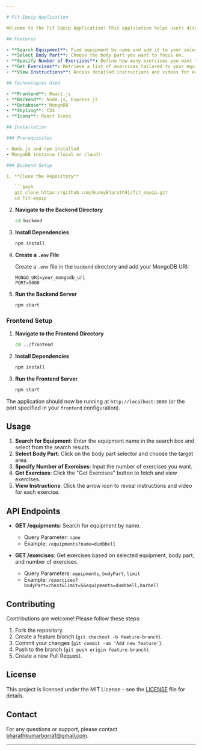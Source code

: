 ```yaml
---

# Fit Equip Application

Welcome to the Fit Equip Application! This application helps users discover exercises based on the equipment they have and the body part they want to train. Users can search for equipment, select their preferences, and get a list of recommended exercises.

## Features

- **Search Equipment**: Find equipment by name and add it to your selection.
- **Select Body Part**: Choose the body part you want to focus on.
- **Specify Number of Exercises**: Define how many exercises you want to see.
- **Get Exercises**: Retrieve a list of exercises tailored to your equipment and body part selection.
- **View Instructions**: Access detailed instructions and videos for each exercise.

## Technologies Used

- **Frontend**: React.js
- **Backend**: Node.js, Express.js
- **Database**: MongoDB
- **Styling**: CSS
- **Icons**: React Icons

## Installation

### Prerequisites

- Node.js and npm installed
- MongoDB instance (local or cloud)

### Backend Setup

1. **Clone the Repository**

   ```bash
   git clone https://github.com/BunnyBharath91/fit_equip.git
   cd fit-equip
   ```

2. **Navigate to the Backend Directory**

   ```bash
   cd backend
   ```

3. **Install Dependencies**

   ```bash
   npm install
   ```

4. **Create a `.env` File**

   Create a `.env` file in the `backend` directory and add your MongoDB URI:

   ```plaintext
   MONGO_URI=your_mongodb_uri
   PORT=5000
   ```

5. **Run the Backend Server**

   ```bash
   npm start
   ```

### Frontend Setup

1. **Navigate to the Frontend Directory**

   ```bash
   cd ../frontend
   ```

2. **Install Dependencies**

   ```bash
   npm install
   ```

3. **Run the Frontend Server**

   ```bash
   npm start
   ```

The application should now be running at `http://localhost:3000` (or the port specified in your `frontend` configuration).

## Usage

1. **Search for Equipment**: Enter the equipment name in the search box and select from the search results.
2. **Select Body Part**: Click on the body part selector and choose the target area.
3. **Specify Number of Exercises**: Input the number of exercises you want.
4. **Get Exercises**: Click the "Get Exercises" button to fetch and view exercises.
5. **View Instructions**: Click the arrow icon to reveal instructions and video for each exercise.

## API Endpoints

- **GET /equipments**: Search for equipment by name.
  - Query Parameter: `name`
  - Example: `/equipments?name=dumbbell`

- **GET /exercises**: Get exercises based on selected equipment, body part, and number of exercises.
  - Query Parameters: `equipments`, `bodyPart`, `limit`
  - Example: `/exercises?bodyPart=chest&limit=5&equipments=dumbbell,barbell`

## Contributing

Contributions are welcome! Please follow these steps:

1. Fork the repository.
2. Create a feature branch (`git checkout -b feature-branch`).
3. Commit your changes (`git commit -am 'Add new feature'`).
4. Push to the branch (`git push origin feature-branch`).
5. Create a new Pull Request.

## License

This project is licensed under the MIT License - see the [LICENSE](LICENSE) file for details.

## Contact

For any questions or support, please contact [bharathkumarborra1@gmail.com](mailto:bharathkumarborra1@gmail.com).

---
```

